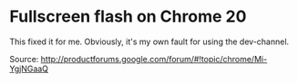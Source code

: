 # Fullscreen flash on Chrome 20

This fixed it for me. Obviously, it's my own fault for using the dev-channel.

Source: http://productforums.google.com/forum/#!topic/chrome/Mi-YgjNGaaQ
